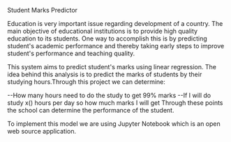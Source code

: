 Student Marks Predictor

Education is very important issue regarding development of a country. The main objective of educational institutions is to provide high quality education to its students. One way to accomplish this is by predicting student's academic performance and thereby taking early steps to improve student's performance and teaching quality.

This system aims to predict student's marks using linear regression. The idea behind this analysis is to predict the marks of students by their studying hours.Through this project we can determine:

--How many hours need to do the study to get 99% marks
--If I will do study x() hours per day so how much marks I will get
Through these points the school can determine the performance of the student.

To implement this model we are using Jupyter Notebook which is an open web source application.
